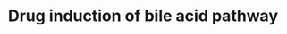 ---
annotations:
- id: PW:0000754
  parent: drug pathway
  type: Pathway Ontology
  value: drug pathway
- id: PW:0001093
  parent: regulatory pathway
  type: Pathway Ontology
  value: bile acid signaling pathway
authors:
- Riannefijten
- MaintBot
- Egonw
- Susan
- Mkutmon
- Roelod
- Eweitz
description: Several drug (e.g. chlozapine) and their inhibitory effects on targets
  of the bile acid production pathway.
last-edited: 2021-12-09
ndex: 2fc71a2d-8b64-11eb-9e72-0ac135e8bacf
organisms:
- Homo sapiens
redirect_from:
- /index.php/Pathway:WP2289
- /instance/WP2289
revision: null
schema-jsonld:
- '@context': https://schema.org/
  '@id': https://wikipathways.github.io/pathways/WP2289.html
  '@type': Dataset
  creator:
    '@type': Organization
    name: WikiPathways
  description: Several drug (e.g. chlozapine) and their inhibitory effects on targets
    of the bile acid production pathway.
  keywords:
  - ''
  - ABCB1
  - ABCB11
  - ABCC2
  - ABCC3
  - ABCC4
  - BA-R
  - BAAT
  - Bile Acids
  - Bilirubin
  - CYP3A4
  - CYP7A1
  - Chlorpromazine
  - Cholesterol
  - Cimetidine
  - Clarithromyci
  - Clozapine
  - Colchicine
  - Cyclosporin
  - Deoxycholic acid
  - Digoxin
  - Erythromycin
  - Ezetimibe
  - Glyburide
  - Glycocholic acid
  - Isoursodeoxycholic acid
  - Methylprednisolone
  - NR1H4
  - NR1I2
  - NR1I3
  - OSTBETA
  - OSTalpha
  - Oxiglutatione
  - Phomin
  - Phospholipids
  - Ranitidine
  - SLC10A1
  - SLCO1B1
  - SULT2A1
  - Silybin
  - Tacrolimus
  - Taurocholic acid
  - Tetrahydrocortisone
  - Trabectedin
  - Troglitazone
  - VDR
  license: CC0
  name: Drug induction of bile acid pathway
seo: CreativeWork
title: Drug induction of bile acid pathway
wpid: WP2289
---